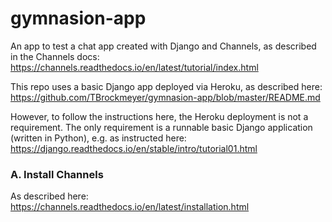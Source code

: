 # gymnasion-app
An app to test a chat app created with Django and Channels, as described in the Channels docs:
https://channels.readthedocs.io/en/latest/tutorial/index.html

This repo uses a basic Django app deployed via Heroku, as described here:
https://github.com/TBrockmeyer/gymnasion-app/blob/master/README.md

However, to follow the instructions here, the Heroku deployment is not a requirement. The only requirement is a runnable basic Django application (written in Python), e.g. as instructed here:
https://django.readthedocs.io/en/stable/intro/tutorial01.html

### A. Install Channels
As described here:
https://channels.readthedocs.io/en/latest/installation.html


